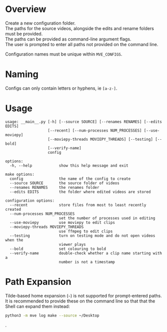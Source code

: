 # Overview

Create a new configuration folder.  
The paths for the source videos, alongside the edits and rename folders must be provided.  
The paths can be provided as command-line argument flags.  
The user is prompted to enter all paths not provided on the command line.

Configuration names must be unique within `MVE_CONFIGS`.

# Naming

Configs can only contain letters or hyphens, ie `[a-z-]`.

# Usage

```
usage: __main__.py [-h] [--source SOURCE] [--renames RENAMES] [--edits EDITS]
                   [--recent] [--num-processes NUM_PROCESSES] [--use-moviepy]
                   [--moviepy-threads MOVIEPY_THREADS] [--testing] [--bold]
                   [--verify-name]
                   config

options:
  -h, --help            show this help message and exit

make options:
  config                the name of the config to create
  --source SOURCE       the source folder of videos
  --renames RENAMES     the renames folder
  --edits EDITS         the folder where edited videos are stored

configuration options:
  --recent              store files from most to least recently created
  --num-processes NUM_PROCESSES
                        set the number of processes used in editing
  --use-moviepy         use moviepy to edit clips
  --moviepy-threads MOVIEPY_THREADS
                        use ffmpeg to edit clips
  --testing             turn on testing mode and do not open videos when the
                        viewer plays
  --bold                set colouring to bold
  --verify-name         double-check whether a clip name starting with a
                        number is not a timestamp
```

# Path Expansion

Tilde-based home expansion (`~`) is not supported for prompt-entered paths.  
It is recommended to provide these on the command line so that that the Shell can expand them instead:

```sh
python3 -m mve log make --source ~/Desktop
```

.
